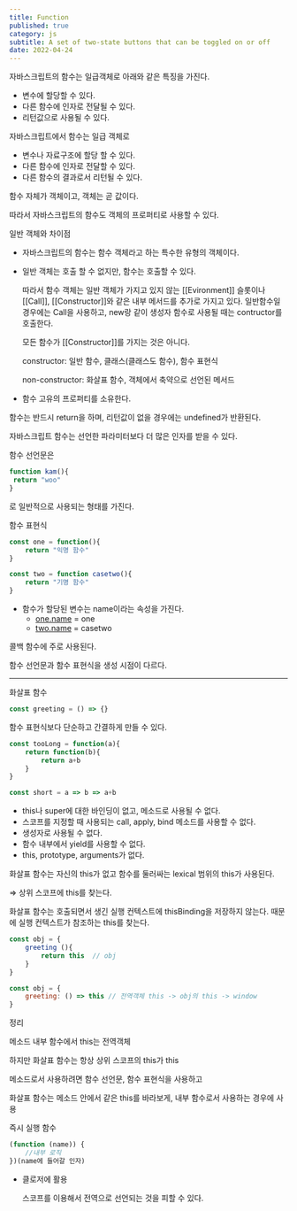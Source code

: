 ```yaml
---
title: Function
published: true
category: js
subtitle: A set of two-state buttons that can be toggled on or off
date: 2022-04-24
---
```


자바스크립트의 함수는 일급객체로 아래와 같은 특징을 가진다.

- 변수에 할당할 수 있다.
- 다른 함수에 인자로 전달될 수 있다.
- 리턴값으로 사용될 수 있다.

자바스크립트에서 함수는 일급 객체로

- 변수나 자료구조에 할당 할 수 있다.
- 다른 함수에 인자로 전달할 수 있다.
- 다른 함수의 결과로서 리턴될 수 있다.

함수 자체가 객체이고, 객체는 곧 값이다.

따라서 자바스크립트의 함수도 객체의 프로퍼티로 사용할 수 있다.

일반 객체와 차이점

- 자바스크립트의 함수는 함수 객체라고 하는 특수한 유형의 객체이다.
    
- 일반 객체는 호출 할 수 없지만, 함수는 호출할 수 있다.
    
    따라서 함수 객체는 일반 객체가 가지고 있지 않는 [[Evironment]] 슬롯이나 [[Call]], [[Constructor]]와 같은 내부 메서드를 추가로 가지고 있다. 일반함수일 경우에는 Call을 사용하고, new랑 같이 생성자 함수로 사용될 때는 contructor를 호출한다.
    
    모든 함수가 [[Constructor]]를 가지는 것은 아니다.
    
    constructor: 일반 함수, 클래스(클래스도 함수), 함수 표현식
    
    non-constructor: 화살표 함수, 객체에서 축약으로 선언된 메서드
    
- 함수 고유의 프로퍼티를 소유한다.
    

함수는 반드시 return을 하며, 리턴값이 없을 경우에는 undefined가 반환된다.

자바스크립트 함수는 선언한 파라미터보다 더 많은 인자를 받을 수 있다.

함수 선언문은

```jsx
function kam(){
 return "woo"
}
```

로 일반적으로 사용되는 형태를 가진다.

함수 표현식

```jsx
const one = function(){
	return "익명 함수"
}

const two = function casetwo(){
	return "기명 함수"
}

```

- 함수가 할당된 변수는 name이라는 속성을 가진다.
    - [one.name](http://one.name) = one
    - [two.name](http://two.name) = casetwo

콜백 함수에 주로 사용된다.

함수 선언문과 함수 표현식을 생성 시점이 다르다.

---

화살표 함수

```jsx
const greeting = () => {}
```

함수 표현식보다 단순하고 간결하게 만들 수 있다.

```jsx
const tooLong = function(a){
	return function(b){
		return a+b
	}
}

const short = a => b => a+b
```

- this나 super에 대한 바인딩이 없고, 메소드로 사용될 수 없다.
- 스코프를 지정할 때 사용되는 call, apply, bind 메소드를 사용할 수 없다.
- 생성자로 사용될 수 없다.
- 함수 내부에서 yield를 사용할 수 없다.
- this, prototype, arguments가 없다.

화살표 함수는 자신의 this가 없고 함수를 둘러싸는 lexical 범위의 this가 사용된다.

⇒ 상위 스코프에 this를 찾는다.

화살표 함수는 호출되면서 생긴 실행 컨텍스트에 thisBinding을 저장하지 않는다. 때문에 실행 컨텍스트가 참조하는 this를 찾는다.

```jsx
const obj = {
	greeting (){
		return this  // obj
	}
}

const obj = {
	greeting: () => this // 전역객체 this -> obj의 this -> window
}

```

정리

메소드 내부 함수에서 this는 전역객체

하지만 화살표 함수는 항상 상위 스코프의 this가 this

메소드로서 사용하려면 함수 선언문, 함수 표현식을 사용하고

화살표 함수는 메소드 안에서 같은 this를 바라보게, 내부 함수로서 사용하는 경우에 사용

즉시 실행 함수

```jsx
(function (name)) {
	//내부 로직
})(name에 들어갈 인자)
```

- 클로저에 활용
    
    스코프를 이용해서 전역으로 선언되는 것을 피할 수 있다.